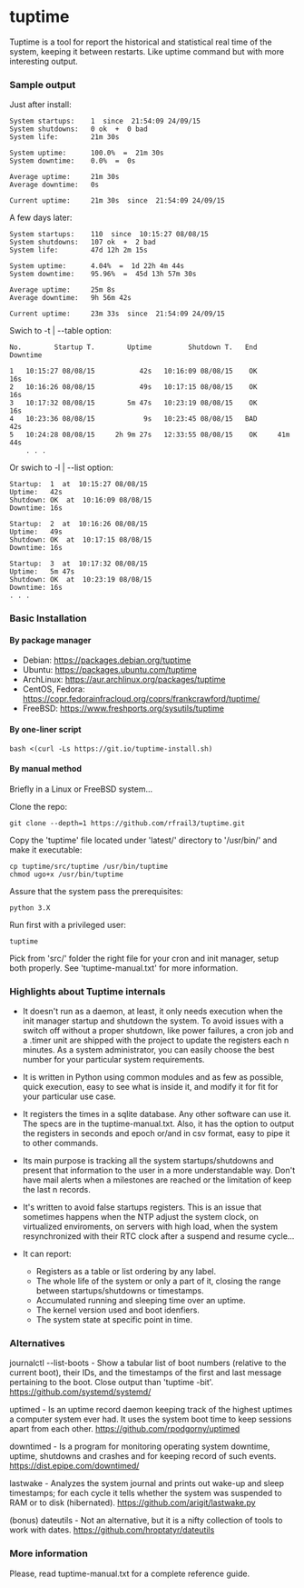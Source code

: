 tuptime
=======

Tuptime is a tool for report the historical and statistical real time of the system, keeping it between restarts. Like uptime command but with more interesting output.


### Sample output

Just after install:

	System startups:	1  since  21:54:09 24/09/15
	System shutdowns:	0 ok  +  0 bad
	System life: 		21m 30s

	System uptime: 		100.0%  =  21m 30s
	System downtime: 	0.0%  =  0s

	Average uptime: 	21m 30s
	Average downtime: 	0s

	Current uptime: 	21m 30s  since  21:54:09 24/09/15

A few days later:

	System startups:	110  since  10:15:27 08/08/15
	System shutdowns:	107 ok  +  2 bad
	System life: 		47d 12h 2m 15s

	System uptime: 		4.04%  =  1d 22h 4m 44s
	System downtime: 	95.96%  =  45d 13h 57m 30s

	Average uptime: 	25m 8s
	Average downtime: 	9h 56m 42s

	Current uptime: 	23m 33s  since  21:54:09 24/09/15

Swich to -t | --table option:

	No.        Startup T.        Uptime         Shutdown T.   End    Downtime
                                                                                                                                    
	1   10:15:27 08/08/15           42s   10:16:09 08/08/15    OK         16s
	2   10:16:26 08/08/15           49s   10:17:15 08/08/15    OK         16s
	3   10:17:32 08/08/15        5m 47s   10:23:19 08/08/15    OK         16s
	4   10:23:36 08/08/15            9s   10:23:45 08/08/15   BAD         42s
	5   10:24:28 08/08/15     2h 9m 27s   12:33:55 08/08/15    OK     41m 44s
        . . .

Or swich to -l | --list option:

	Startup:  1  at  10:15:27 08/08/15
	Uptime:   42s
	Shutdown: OK  at  10:16:09 08/08/15
	Downtime: 16s

	Startup:  2  at  10:16:26 08/08/15
	Uptime:   49s
	Shutdown: OK  at  10:17:15 08/08/15
	Downtime: 16s

	Startup:  3  at  10:17:32 08/08/15
	Uptime:   5m 47s
	Shutdown: OK  at  10:23:19 08/08/15
	Downtime: 16s
	. . .


### Basic Installation


#### By package manager

* Debian: https://packages.debian.org/tuptime
* Ubuntu: https://packages.ubuntu.com/tuptime
* ArchLinux: https://aur.archlinux.org/packages/tuptime
* CentOS, Fedora: https://copr.fedorainfracloud.org/coprs/frankcrawford/tuptime/
* FreeBSD: https://www.freshports.org/sysutils/tuptime


#### By one-liner script

	bash <(curl -Ls https://git.io/tuptime-install.sh)


#### By manual method

Briefly in a Linux or FreeBSD system...

Clone the repo:

	git clone --depth=1 https://github.com/rfrail3/tuptime.git

Copy the 'tuptime' file located under 'latest/' directory to '/usr/bin/' and make it executable:

	cp tuptime/src/tuptime /usr/bin/tuptime
	chmod ugo+x /usr/bin/tuptime

Assure that the system pass the prerequisites:

	python 3.X 

Run first with a privileged user:

	tuptime

Pick from 'src/' folder the right file for your cron and init manager, setup both
properly. See 'tuptime-manual.txt' for more information.


### Highlights about Tuptime internals

- It doesn't run as a daemon, at least, it only needs execution when the init manager startup and shutdown the system. To avoid issues with a switch off without a proper shutdown, like power failures, a cron job and a .timer unit are shipped with the project to update the registers each n minutes. As a system administrator, you can easily choose the best number for your particular system requirements.

- It is written in Python using common modules and as few as possible, quick execution, easy to see what is inside it, and modify it for fit for your particular use case.

- It registers the times in a sqlite database. Any other software can use it. The specs are in the tuptime-manual.txt. Also, it has the option to output the registers in seconds and epoch or/and in csv format, easy to pipe it to other commands.

- Its main purpose is tracking all the system startups/shutdowns and present that information to the user in a more understandable way. Don't have mail alerts when a milestones are reached or the limitation of keep the last n records.

- It's written to avoid false startups registers. This is an issue that sometimes happens when the NTP adjust the system clock, on virtualized enviroments, on servers with high load, when the system resynchronized with their RTC clock after a suspend and resume cycle...

- It can report:
  - Registers as a table or list ordering by any label.
  - The whole life of the system or only a part of it, closing the range between startups/shutdowns or timestamps.
  - Accumulated running and sleeping time over an uptime.
  - The kernel version used and boot idenfiers.
  - The system state at specific point in time.


### Alternatives

journalctl --list-boots - Show a tabular list of boot numbers (relative to the current boot), their IDs, and the timestamps of the first and last message pertaining to the boot. Close output than 'tuptime  -bit'.
https://github.com/systemd/systemd/

uptimed - Is an uptime record daemon keeping track of the highest uptimes a computer system ever had. It uses the system boot time to keep sessions apart from each other.
https://github.com/rpodgorny/uptimed

downtimed - Is a program for monitoring operating system downtime, uptime, shutdowns and crashes and for keeping record of such events.
https://dist.epipe.com/downtimed/

lastwake - Analyzes the system journal and prints out wake-up and sleep timestamps; for each cycle it tells whether the system was suspended to RAM or to disk (hibernated).
https://github.com/arigit/lastwake.py

(bonus) dateutils - Not an alternative, but it is a nifty collection of tools to work with dates.
https://github.com/hroptatyr/dateutils


### More information

Please, read tuptime-manual.txt for a complete reference guide.
